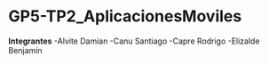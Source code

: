 # GP5-TP2_AplicacionesMoviles
**Integrantes**
-Alvite Damian
-Canu Santiago
-Capre Rodrigo
-Elizalde Benjamín
